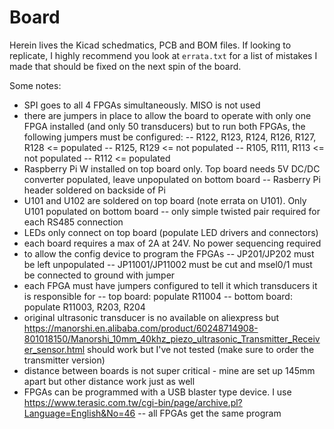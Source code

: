 # Board

Herein lives the Kicad schedmatics, PCB and BOM files.  If looking to replicate, I highly recommend you look at `errata.txt` for a list of mistakes I made that should be fixed on the next spin of the board.

Some notes:
- SPI goes to all 4 FPGAs simultaneously.  MISO is not used
- there are jumpers in place to allow the board to operate with only one FPGA installed (and only 50 transducers) but to run both FPGAs, the following jumpers must be configured:
-- R122, R123, R124, R126, R127, R128 <= populated
-- R125, R129 <= not populated
-- R105, R111, R113 <= not populated
-- R112 <= populated
- Raspberry Pi W installed on top board only. Top board needs 5V DC/DC converter populated, leave unpopulated on bottom board
-- Rasberry Pi header soldered on backside of Pi 
- U101 and U102 are soldered on top board (note errata on U101). Only U101 populated on bottom board
-- only simple twisted pair required for each RS485 connection
- LEDs only connect on top board (populate LED drivers and connectors)
- each board requires a max of 2A at 24V. No power sequencing required
- to allow the config device to program the FPGAs
-- JP201/JP202 must be left unpopulated
-- JP11001/JP11002 must be cut and msel0/1 must be connected to ground with jumper
- each FPGA must have jumpers configured to tell it which transducers it is responsible for
-- top board: populate R11004
-- bottom board: populate R11003, R203, R204
- original ultrasonic transducer is no available on aliexpress but https://manorshi.en.alibaba.com/product/60248714908-801018150/Manorshi_10mm_40khz_piezo_ultrasonic_Transmitter_Receiver_sensor.html should work but I've not tested (make sure to order the transmitter version)
- distance between boards is not super critical - mine are set up 145mm apart but other distance work just as well
- FPGAs can be programmed with a USB blaster type device.  I use https://www.terasic.com.tw/cgi-bin/page/archive.pl?Language=English&No=46
-- all FPGAs get the same program



